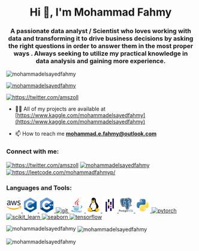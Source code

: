 <h1 align="center">Hi 👋, I'm Mohammad Fahmy</h1>
<h3 align="center">A passionate data analyst / Scientist who loves working with data and transforming it to drive business decisions by asking the right questions in order to answer them in the most proper ways . Always seeking to utilize my practical knowledge in data analysis and gaining more experience.</h3>

<p align="left"> <img src="https://komarev.com/ghpvc/?username=mohammadelsayedfahmy&label=Profile%20views&color=0e75b6&style=flat" alt="mohammadelsayedfahmy" /> </p>

<p align="left"> <a href="https://github.com/ryo-ma/github-profile-trophy"><img src="https://github-profile-trophy.vercel.app/?username=mohammadelsayedfahmy" alt="mohammadelsayedfahmy" /></a> </p>

<p align="left"> <a href="https://twitter.com/https://twitter.com/amszoll" target="blank"><img src="https://img.shields.io/twitter/follow/https://twitter.com/amszoll?logo=twitter&style=for-the-badge" alt="https://twitter.com/amszoll" /></a> </p>

- 👨‍💻 All of my projects are available at [https://www.kaggle.com/mohammadelsayedfahmy](https://www.kaggle.com/mohammadelsayedfahmy)

- 📫 How to reach me **mohammad.e.fahmy@outlook.com**

<h3 align="left">Connect with me:</h3>
<p align="left">
<a href="https://twitter.com/https://twitter.com/amszoll" target="blank"><img align="center" src="https://raw.githubusercontent.com/rahuldkjain/github-profile-readme-generator/master/src/images/icons/Social/twitter.svg" alt="https://twitter.com/amszoll" height="30" width="40" /></a>
<a href="https://kaggle.com/mohammadelsayedfahmy" target="blank"><img align="center" src="https://raw.githubusercontent.com/rahuldkjain/github-profile-readme-generator/master/src/images/icons/Social/kaggle.svg" alt="mohammadelsayedfahmy" height="30" width="40" /></a>
<a href="https://www.leetcode.com/https://leetcode.com/mohammadfahmyp/" target="blank"><img align="center" src="https://raw.githubusercontent.com/rahuldkjain/github-profile-readme-generator/master/src/images/icons/Social/leet-code.svg" alt="https://leetcode.com/mohammadfahmyp/" height="30" width="40" /></a>
</p>

<h3 align="left">Languages and Tools:</h3>
<p align="left"> <a href="https://aws.amazon.com" target="_blank" rel="noreferrer"> <img src="https://raw.githubusercontent.com/devicons/devicon/master/icons/amazonwebservices/amazonwebservices-original-wordmark.svg" alt="aws" width="40" height="40"/> </a> <a href="https://www.cprogramming.com/" target="_blank" rel="noreferrer"> <img src="https://raw.githubusercontent.com/devicons/devicon/master/icons/c/c-original.svg" alt="c" width="40" height="40"/> </a> <a href="https://www.w3schools.com/cpp/" target="_blank" rel="noreferrer"> <img src="https://raw.githubusercontent.com/devicons/devicon/master/icons/cplusplus/cplusplus-original.svg" alt="cplusplus" width="40" height="40"/> </a> <a href="https://git-scm.com/" target="_blank" rel="noreferrer"> <img src="https://www.vectorlogo.zone/logos/git-scm/git-scm-icon.svg" alt="git" width="40" height="40"/> </a> <a href="https://www.java.com" target="_blank" rel="noreferrer"> <img src="https://raw.githubusercontent.com/devicons/devicon/master/icons/java/java-original.svg" alt="java" width="40" height="40"/> </a> <a href="https://www.linux.org/" target="_blank" rel="noreferrer"> <img src="https://raw.githubusercontent.com/devicons/devicon/master/icons/linux/linux-original.svg" alt="linux" width="40" height="40"/> </a> <a href="https://pandas.pydata.org/" target="_blank" rel="noreferrer"> <img src="https://raw.githubusercontent.com/devicons/devicon/2ae2a900d2f041da66e950e4d48052658d850630/icons/pandas/pandas-original.svg" alt="pandas" width="40" height="40"/> </a> <a href="https://www.postgresql.org" target="_blank" rel="noreferrer"> <img src="https://raw.githubusercontent.com/devicons/devicon/master/icons/postgresql/postgresql-original-wordmark.svg" alt="postgresql" width="40" height="40"/> </a> <a href="https://www.python.org" target="_blank" rel="noreferrer"> <img src="https://raw.githubusercontent.com/devicons/devicon/master/icons/python/python-original.svg" alt="python" width="40" height="40"/> </a> <a href="https://pytorch.org/" target="_blank" rel="noreferrer"> <img src="https://www.vectorlogo.zone/logos/pytorch/pytorch-icon.svg" alt="pytorch" width="40" height="40"/> </a> <a href="https://scikit-learn.org/" target="_blank" rel="noreferrer"> <img src="https://upload.wikimedia.org/wikipedia/commons/0/05/Scikit_learn_logo_small.svg" alt="scikit_learn" width="40" height="40"/> </a> <a href="https://seaborn.pydata.org/" target="_blank" rel="noreferrer"> <img src="https://seaborn.pydata.org/_images/logo-mark-lightbg.svg" alt="seaborn" width="40" height="40"/> </a> <a href="https://www.tensorflow.org" target="_blank" rel="noreferrer"> <img src="https://www.vectorlogo.zone/logos/tensorflow/tensorflow-icon.svg" alt="tensorflow" width="40" height="40"/> </a> </p>

<p><img align="left" src="https://github-readme-stats.vercel.app/api/top-langs?username=mohammadelsayedfahmy&show_icons=true&locale=en&layout=compact" alt="mohammadelsayedfahmy" /></p>

<p>&nbsp;<img align="center" src="https://github-readme-stats.vercel.app/api?username=mohammadelsayedfahmy&show_icons=true&locale=en" alt="mohammadelsayedfahmy" /></p>

<p><img align="center" src="https://github-readme-streak-stats.herokuapp.com/?user=mohammadelsayedfahmy&" alt="mohammadelsayedfahmy" /></p>
